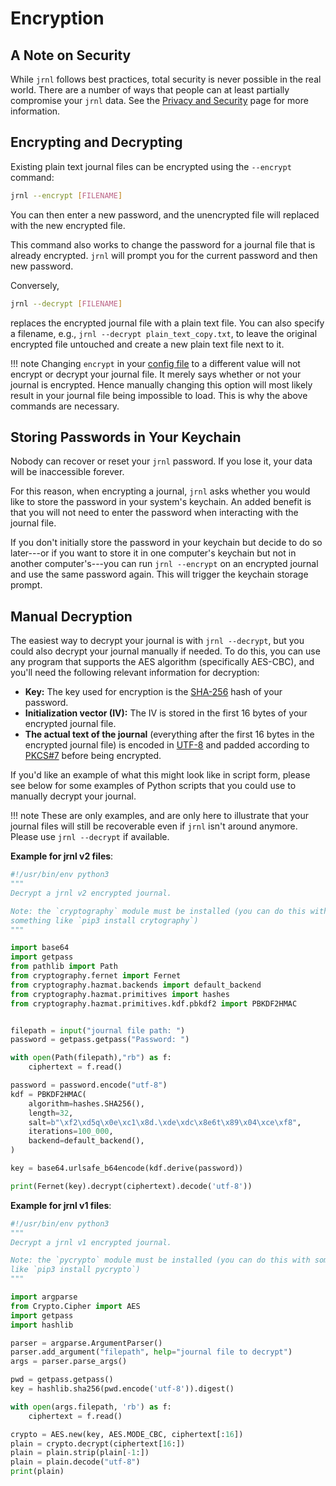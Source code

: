 <!--
Copyright © 2012-2022 jrnl contributors
License: https://www.gnu.org/licenses/gpl-3.0.html
-->

# Encryption

## A Note on Security

While `jrnl` follows best practices, total security is never possible in the
real world. There are a number of ways that people can at least partially
compromise your `jrnl` data. See the [Privacy and Security](./privacy-and-security.md) page
for more information.

## Encrypting and Decrypting

Existing plain text journal files can be encrypted using the `--encrypt`
command:

``` sh
jrnl --encrypt [FILENAME]
```

You can then enter a new password, and the unencrypted file will replaced with
the new encrypted file.

This command also works to change the password for a journal file that is
already encrypted. `jrnl` will prompt you for the current password and then new
password.

Conversely,

``` sh
jrnl --decrypt [FILENAME]
```

replaces the encrypted journal file with a plain text file. You can also specify
a filename, e.g., `jrnl --decrypt plain_text_copy.txt`, to leave the original
encrypted file untouched and create a new plain text file next to it.

!!! note
    Changing `encrypt` in your [config file](./reference-config-file.md) to
    a different value will not encrypt or decrypt your
    journal file. It merely says whether or not your journal
    is encrypted. Hence manually changing
    this option will most likely result in your journal file being
    impossible to load. This is why the above commands are necessary.

## Storing Passwords in Your Keychain

Nobody can recover or reset your `jrnl` password. If you lose it,
your data will be inaccessible forever.

For this reason, when encrypting a journal, `jrnl` asks whether you would like
to store the password in your system's keychain. An added benefit is that you
will not need to enter the password when interacting with the journal file.

If you don't initially store the password in your keychain but decide to do so
later---or if you want to store it in one computer's keychain but not in another
computer's---you can run `jrnl --encrypt` on an encrypted journal and use the
same password again. This will trigger the keychain storage prompt.

## Manual Decryption

The easiest way to decrypt your journal is with `jrnl --decrypt`, but you could
also decrypt your journal manually if needed. To do this, you can use any
program that supports the AES algorithm (specifically AES-CBC), and you'll need
the following relevant information for decryption:

- **Key:** The key used for encryption is the
    [SHA-256](https://en.wikipedia.org/wiki/SHA-2) hash of your password.
- **Initialization vector (IV):** The IV is stored in the first 16 bytes of
    your encrypted journal file.
- **The actual text of the journal** (everything after the first 16 bytes in
    the encrypted journal file) is encoded in
    [UTF-8](https://en.wikipedia.org/wiki/UTF-8) and padded according to
    [PKCS\#7](https://en.wikipedia.org/wiki/PKCS_7) before being encrypted.

If you'd like an example of what this might look like in script form, please
see below for some examples of Python scripts that you could use to manually
decrypt your journal.



!!! note
    These are only examples, and are only here to illustrate that your journal files
    will still be recoverable even if `jrnl` isn't around anymore. Please use 
    `jrnl --decrypt` if available.

**Example for jrnl v2 files**:
``` python
#!/usr/bin/env python3
"""
Decrypt a jrnl v2 encrypted journal.

Note: the `cryptography` module must be installed (you can do this with
something like `pip3 install crytography`)
"""

import base64
import getpass
from pathlib import Path
from cryptography.fernet import Fernet
from cryptography.hazmat.backends import default_backend
from cryptography.hazmat.primitives import hashes
from cryptography.hazmat.primitives.kdf.pbkdf2 import PBKDF2HMAC


filepath = input("journal file path: ")
password = getpass.getpass("Password: ")

with open(Path(filepath),"rb") as f:
    ciphertext = f.read()

password = password.encode("utf-8")
kdf = PBKDF2HMAC(
    algorithm=hashes.SHA256(),
    length=32,
    salt=b"\xf2\xd5q\x0e\xc1\x8d.\xde\xdc\x8e6t\x89\x04\xce\xf8",
    iterations=100_000,
    backend=default_backend(),
)

key = base64.urlsafe_b64encode(kdf.derive(password))

print(Fernet(key).decrypt(ciphertext).decode('utf-8'))
```

**Example for jrnl v1 files**:
``` python
#!/usr/bin/env python3
"""
Decrypt a jrnl v1 encrypted journal.

Note: the `pycrypto` module must be installed (you can do this with something
like `pip3 install pycrypto`)
"""

import argparse
from Crypto.Cipher import AES
import getpass
import hashlib

parser = argparse.ArgumentParser()
parser.add_argument("filepath", help="journal file to decrypt")
args = parser.parse_args()

pwd = getpass.getpass()
key = hashlib.sha256(pwd.encode('utf-8')).digest()

with open(args.filepath, 'rb') as f:
    ciphertext = f.read()

crypto = AES.new(key, AES.MODE_CBC, ciphertext[:16])
plain = crypto.decrypt(ciphertext[16:])
plain = plain.strip(plain[-1:])
plain = plain.decode("utf-8")
print(plain)
```
